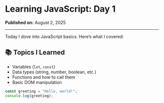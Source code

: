 # Learning JavaScript: Day 1

**Published on:** August 2, 2025

---

Today I dove into JavaScript basics. Here’s what I covered:

## 📚 Topics I Learned

- Variables (`let`, `const`)
- Data types (string, number, boolean, etc.)
- Functions and how to call them
- Basic DOM manipulation

```js
const greeting = "Hello, world!";
console.log(greeting);
```
